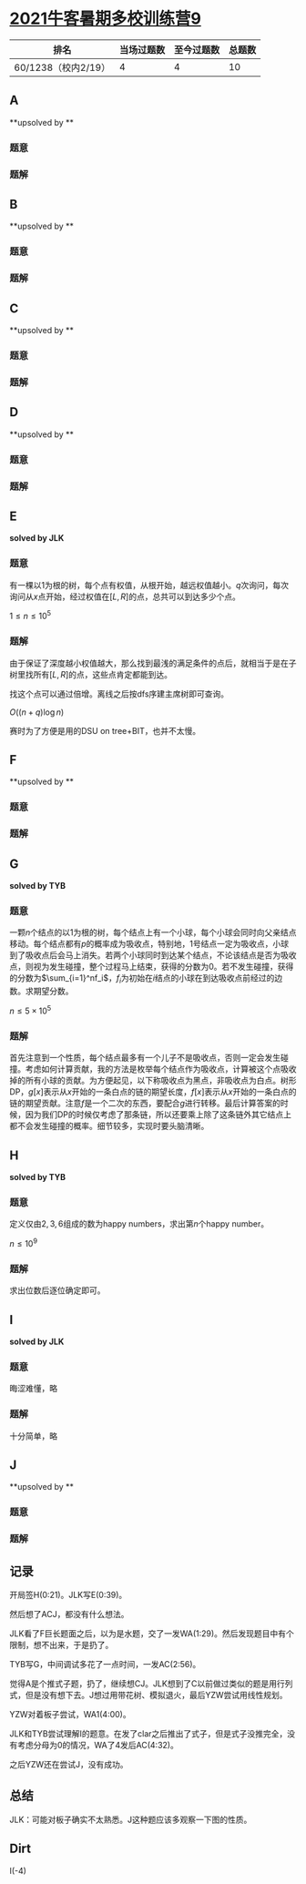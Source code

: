# [2021牛客暑期多校训练营9](https://ac.nowcoder.com/acm/contest/11260)

| 排名                | 当场过题数 | 至今过题数 | 总题数 |
| ------------------- | ---------- | ---------- | ------ |
| 60/1238（校内2/19） | 4          | 4          | 10     |

## **A**

**upsolved by **

### 题意



### 题解



## **B**

**upsolved by **

### 题意



### 题解



## **C**

**upsolved by **

### 题意



### 题解



## **D**

**upsolved by **

### 题意



### 题解



## **E**

**solved by JLK**

### 题意

有一棵以1为根的树，每个点有权值，从根开始，越远权值越小。$q$次询问，每次询问从$x$点开始，经过权值在$[L,R]$的点，总共可以到达多少个点。

$1 \le n \le 10^5$

### 题解

由于保证了深度越小权值越大，那么找到最浅的满足条件的点后，就相当于是在子树里找所有$[L,R]$的点，这些点肯定都能到达。

找这个点可以通过倍增。离线之后按dfs序建主席树即可查询。

$O((n+q)\log n)$

赛时为了方便是用的DSU on tree+BIT，也并不太慢。

## **F**

**upsolved by **

### 题意



### 题解



## **G**

**solved by TYB**

### 题意

一颗$n$个结点的以$1$为根的树，每个结点上有一个小球，每个小球会同时向父亲结点移动。每个结点都有$p$的概率成为吸收点，特别地，$1$号结点一定为吸收点，小球到了吸收点后会马上消失。若两个小球同时到达某个结点，不论该结点是否为吸收点，则视为发生碰撞，整个过程马上结束，获得的分数为$0$。若不发生碰撞，获得的分数为$\sum_{i=1}^nf_i$，$f_i$为初始在$i$结点的小球在到达吸收点前经过的边数。求期望分数。

$n\le5\times10^5$

### 题解

首先注意到一个性质，每个结点最多有一个儿子不是吸收点，否则一定会发生碰撞。考虑如何计算贡献，我的方法是枚举每个结点作为吸收点，计算被这个点吸收掉的所有小球的贡献。为方便起见，以下称吸收点为黑点，非吸收点为白点。树形DP，$g[x]$表示从$x$开始的一条白点的链的期望长度，$f[x]$表示从$x$​开始的一条白点的链的期望贡献。注意$f$是一个二次的东西，要配合$g$进行转移。最后计算答案的时候，因为我们DP的时候仅考虑了那条链，所以还要乘上除了这条链外其它结点上都不会发生碰撞的概率。细节较多，实现时要头脑清晰。

## **H**

**solved by TYB**

### 题意

定义仅由$2,3,6$组成的数为happy numbers，求出第$n$个happy number。

$n\le10^9$

### 题解

求出位数后逐位确定即可。

## **I**

**solved by JLK**

### 题意

晦涩难懂，略

### 题解

十分简单，略

## **J**

**upsolved by **

### 题意



### 题解



## **记录**

开局签H(0:21)。JLK写E(0:39)。

然后想了ACJ，都没有什么想法。

JLK看了F巨长题面之后，以为是水题，交了一发WA(1:29)。然后发现题目中有个限制，想不出来，于是扔了。

TYB写G，中间调试多花了一点时间，一发AC(2:56)。

觉得A是个推式子题，扔了，继续想CJ。JLK想到了C以前做过类似的题是用行列式，但是没有想下去。J想过用带花树、模拟退火，最后YZW尝试用线性规划。

YZW对着板子尝试，WA1(4:00)。

JLK和TYB尝试理解I的题意。在发了clar之后推出了式子，但是式子没推完全，没有考虑分母为0的情况，WA了4发后AC(4:32)。

之后YZW还在尝试J，没有成功。

## **总结**

JLK：可能对板子确实不太熟悉。J这种题应该多观察一下图的性质。

## **Dirt**

I(-4)

